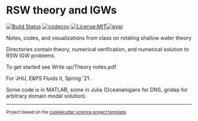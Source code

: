 RSW theory and IGWs
==============================
[![Build Status](https://github.com/ThomasHaine/rsw_theory_and_igws/workflows/Tests/badge.svg)](https://github.com/ThomasHaine/rsw_theory_and_igws/actions)
[![codecov](https://codecov.io/gh/ThomasHaine/rsw_theory_and_igws/branch/main/graph/badge.svg)](https://codecov.io/gh/ThomasHaine/rsw_theory_and_igws)
[![License:MIT](https://img.shields.io/badge/License-MIT-lightgray.svg?style=flt-square)](https://opensource.org/licenses/MIT)[![pypi](https://img.shields.io/pypi/v/rsw_theory_and_igws.svg)](https://pypi.org/project/rsw_theory_and_igws)
<!-- [![conda-forge](https://img.shields.io/conda/dn/conda-forge/rsw_theory_and_igws?label=conda-forge)](https://anaconda.org/conda-forge/rsw_theory_and_igws) 
-->
<!--[![Documentation Status](https://readthedocs.org/projects/rsw_theory_and_igws/badge/?version=latest)](https://rsw_theory_and_igws.readthedocs.io/en/latest/?badge=latest)-->


Notes, codes, and visualizations from class on rotating shallow water theory

Directories contain theory, numerical verification, and numerical solution to RSW IGW problems.

To get started see Write up/Theory notes.pdf

For JHU, E\&PS Fluids II, Spring '21.

Some code is in MATLAB, some in Julia (Oceananigans for DNS, gridap for arbitrary domain modal solution).

--------

<p><small>Project based on the <a target="_blank" href="https://github.com/jbusecke/cookiecutter-science-project">cookiecutter science project template</a>.</small></p>
